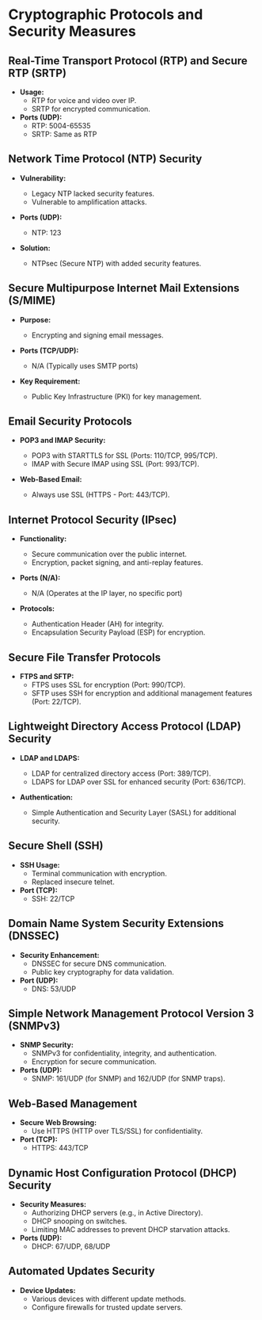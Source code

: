 # Cryptographic Protocols and Security Measures

## Real-Time Transport Protocol (RTP) and Secure RTP (SRTP)

- **Usage:**
    - RTP for voice and video over IP.
    - SRTP for encrypted communication.
- **Ports (UDP):**
    - RTP: 5004-65535
    - SRTP: Same as RTP

## Network Time Protocol (NTP) Security

- **Vulnerability:**
    - Legacy NTP lacked security features.
    - Vulnerable to amplification attacks.
- **Ports (UDP):** 
    - NTP: 123

- **Solution:**
    - NTPsec (Secure NTP) with added security features.

## Secure Multipurpose Internet Mail Extensions (S/MIME)

- **Purpose:**
    - Encrypting and signing email messages.
- **Ports (TCP/UDP):** 
    - N/A (Typically uses SMTP ports)

- **Key Requirement:**
    - Public Key Infrastructure (PKI) for key management.

## Email Security Protocols

- **POP3 and IMAP Security:**
    - POP3 with STARTTLS for SSL (Ports: 110/TCP, 995/TCP).
    - IMAP with Secure IMAP using SSL (Port: 993/TCP).

- **Web-Based Email:**
    - Always use SSL (HTTPS - Port: 443/TCP).

## Internet Protocol Security (IPsec)

- **Functionality:**
    - Secure communication over the public internet.
    - Encryption, packet signing, and anti-replay features.
- **Ports (N/A):** 
    - N/A (Operates at the IP layer, no specific port)

- **Protocols:**
    - Authentication Header (AH) for integrity.
    - Encapsulation Security Payload (ESP) for encryption.

## Secure File Transfer Protocols

- **FTPS and SFTP:**
    - FTPS uses SSL for encryption (Port: 990/TCP).
    - SFTP uses SSH for encryption and additional management features (Port: 22/TCP).

## Lightweight Directory Access Protocol (LDAP) Security

- **LDAP and LDAPS:**
    - LDAP for centralized directory access (Port: 389/TCP).
    - LDAPS for LDAP over SSL for enhanced security (Port: 636/TCP).

- **Authentication:**
    - Simple Authentication and Security Layer (SASL) for additional security.

## Secure Shell (SSH)

- **SSH Usage:**
    - Terminal communication with encryption.
    - Replaced insecure telnet.
- **Port (TCP):** 
    - SSH: 22/TCP

## Domain Name System Security Extensions (DNSSEC)

- **Security Enhancement:**
    - DNSSEC for secure DNS communication.
    - Public key cryptography for data validation.
- **Port (UDP):** 
    - DNS: 53/UDP

## Simple Network Management Protocol Version 3 (SNMPv3)

- **SNMP Security:**
    - SNMPv3 for confidentiality, integrity, and authentication.
    - Encryption for secure communication.
- **Ports (UDP):** 
    - SNMP: 161/UDP (for SNMP) and 162/UDP (for SNMP traps).

## Web-Based Management

- **Secure Web Browsing:**
    - Use HTTPS (HTTP over TLS/SSL) for confidentiality.
- **Port (TCP):** 
    - HTTPS: 443/TCP

## Dynamic Host Configuration Protocol (DHCP) Security

- **Security Measures:**
    - Authorizing DHCP servers (e.g., in Active Directory).
    - DHCP snooping on switches.
    - Limiting MAC addresses to prevent DHCP starvation attacks.
- **Ports (UDP):** 
    - DHCP: 67/UDP, 68/UDP

## Automated Updates Security

- **Device Updates:**
    - Various devices with different update methods.
    - Configure firewalls for trusted update servers.
